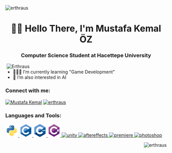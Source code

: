 <p align="left"> <img src="https://komarev.com/ghpvc/?username=erthraus&label=Profile%20views&color=c20a0a&style=plastic" alt="erthraus" /> </p>
<h1 align="center">👋🏼 Hello There, I'm Mustafa Kemal ÖZ</h1>
<h3 align="center">Computer Science Student at Hacettepe University</h3>
<img align="right" alt="Erthraus" width="500" src="https://steamuserimages-a.akamaihd.net/ugc/1833531164450292807/B7D945885D73BB7A5975A3994040CA1C7ED65965/?imw=5000&imh=5000&ima=fit&impolicy=Letterbox&imcolor=%23000000&letterbox=false">

- 🧑🏼‍💻 I’m currently learning "Game Development" <br>
- 🤖 I’m also interested in AI

<h3 align="left">Connect with me:</h3>
<p align="left">
<a href="https://www.linkedin.com/in/mustafakemaloz/" target="blank"><img align="center" src="https://raw.githubusercontent.com/rahuldkjain/github-profile-readme-generator/master/src/images/icons/Social/linked-in-alt.svg" alt="Mustafa Kemal" height="30" width="40" /></a> <a href="https://instagram.com/erthraus" target="blank"><img align="center" src="https://raw.githubusercontent.com/rahuldkjain/github-profile-readme-generator/master/src/images/icons/Social/instagram.svg" alt="erthraus" height="30" width="40" /></a>
</p>

<h3 align="left">Languages and Tools:</h3>
<p align="left"> <a href="https://www.python.org" target="_blank" rel="noreferrer"> <img src="https://raw.githubusercontent.com/devicons/devicon/master/icons/python/python-original.svg" alt="python" width="40" height="40"/> </a> <a href="https://www.cprogramming.com/" target="_blank" rel="noreferrer"> <img src="https://raw.githubusercontent.com/devicons/devicon/master/icons/c/c-original.svg" alt="c" width="40" height="40"/> </a> <a href="https://www.w3schools.com/cpp/" target="_blank" rel="noreferrer"> <img src="https://raw.githubusercontent.com/devicons/devicon/master/icons/cplusplus/cplusplus-original.svg" alt="cplusplus" width="40" height="40"/> </a> <a href="https://www.w3schools.com/cs/" target="_blank" rel="noreferrer"> <img src="https://raw.githubusercontent.com/devicons/devicon/master/icons/csharp/csharp-original.svg" alt="csharp" width="40" height="40"/> </a> <a href="https://unity.com/" target="_blank" rel="noreferrer"> <img src="https://www.vectorlogo.zone/logos/unity3d/unity3d-icon.svg" alt="unity" width="40" height="40"/> </a> <a href="https://www.adobe.com/products/aftereffects.html" target="_blank" rel="noreferrer"> <img src="https://upload.wikimedia.org/wikipedia/commons/thumb/c/cb/Adobe_After_Effects_CC_icon.svg/2101px-Adobe_After_Effects_CC_icon.svg.png" alt="aftereffects" width="40" height="40"/> </a> <a href="https://www.adobe.com/tr/products/premiere.html" target="_blank" rel="noreferrer"> <img src="https://upload.wikimedia.org/wikipedia/commons/thumb/4/40/Adobe_Premiere_Pro_CC_icon.svg/2101px-Adobe_Premiere_Pro_CC_icon.svg.png" alt="premiere" width="40" height="40"/> </a> <a href="https://www.adobe.com/in/products/photoshop.html" target="_blank" rel="noreferrer"> <img src="https://www.freepnglogos.com/uploads/photoshop-png-logo/photoshop-cc-splash-png-logo-3.png" alt="photoshop" width="80" height="80"/> </a> </p>

<p><img align="right" src="https://github-readme-stats.vercel.app/api/top-langs?username=erthraus&show_icons=true&theme=dracula&title_color=af0e0e&text_color=dc7704&bg_color=000000&hide_border=false&cache_seconds=1800&locale=en&layout=compact" alt="erthraus" /></p>
